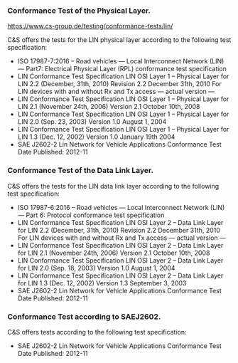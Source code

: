 ### Conformance Test of the Physical Layer.

https://www.cs-group.de/testing/conformance-tests/lin/

C&S offers the tests for the LIN physical layer according to the following test specification:

- ISO 17987-7:2016 – Road vehicles — Local Interconnect Network (LIN) — Part7: Electrical Physical Layer (RPL) conformance test specification
- LIN Conformance Test Specification
   LIN OSI Layer 1 – Physical Layer for LIN 2.2 (December, 31th, 2010)
   Revision 2.2 December 31th, 2010
   For LIN devices with and without Rx and Tx access
   — actual version —
- LIN Conformance Test Specification
   LIN OSI Layer 1 – Physical Layer for LIN 2.1 (November 24th, 2006)
   Version 2.1 October 10th, 2008
- LIN Conformance Test Specification
   LIN OSI Layer 1 – Physical Layer for LIN 2.0 (Sep. 23, 2003)
   Version 1.0 August 1, 2004
- LIN Conformance Test Specification
   LIN OSI Layer 1 – Physical Layer for LIN 1.3 (Dec. 12, 2002)
   Version 1.0 January 19th 2004
- SAE J2602-2 Lin Network for Vehicle Applications Conformance Test
   Date Published: 2012-11

### Conformance Test of the Data Link Layer.



C&S offers the tests for the LIN data link layer according to the following test specification:

- ISO 17987-6:2016 – Road vehicles — Local Interconnect Network (LIN) — Part 6: Protocol conformance test specification
- LIN Conformance Test Specification
   LIN OSI Layer 2 – Data Link Layer for LIN 2.2 (December, 31th, 2010)
   Revision 2.2 December 31th, 2010
   For LIN devices with and without Rx and Tx access
   — actual version —
- LIN Conformance Test Specification
   LIN OSI Layer 2 – Data Link Layer for LIN 2.1 (November 24th, 2006)
   Version 2.1 October 10th, 2008
- LIN Conformance Test Specification
   LIN OSI Layer 2 – Data Link Layer for LIN 2.0 (Sep. 18, 2003)
   Version 1.0 August 1, 2004
- LIN Conformance Test Specification
   LIN OSI Layer 2 – Data Link Layer for LIN 1.3 (Dec. 12, 2002)
   Version 1.3 September 3, 2003
- SAE J2602-2 Lin Network for Vehicle Applications Conformance Test
   Date Published: 2012-11





### Conformance Test according to SAEJ2602.



C&S offers tests according to the following test specification:

- SAE J2602-2 Lin Network for Vehicle Applications Conformance Test
   Date Published: 2012-11